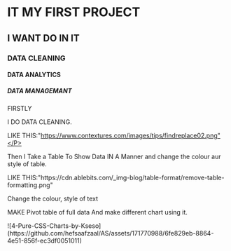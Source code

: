 

<h1>IT MY FIRST PROJECT</h1>

<h2>I WANT DO IN IT</h2>
<h3>DATA CLEANING </h3>
<h4>DATA ANALYTICS </h4>
<h5>DATA MANAGEMANT</h5>
<P>FIRSTLY</P>
<P>I DO DATA CLEANING.
  
LIKE THIS:"https://www.contextures.com/images/tips/findreplace02.png"</P>
<p>Then I Take a Table To Show Data IN A Manner and change the colour aur style of table.</p>
<P>LIKE THIS:"https://cdn.ablebits.com/_img-blog/table-format/remove-table-formatting.png"</P>
<P>Change the colour, style of text</P>
<P>MAKE Pivot table of full data And make different chart using it.</P>
<p>![4-Pure-CSS-Charts-by-Kseso](https://github.com/hefsaafzaal/AS/assets/171770988/6fe829eb-8864-4e51-856f-ec3df0051011)</p>
